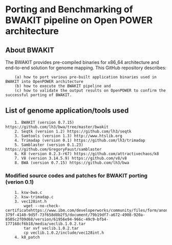 # Porting and Benchmarking of BWAKIT pipeline on Open POWER architecture


## About BWAKIT 
The BWAKIT provides pre-compiled binaries for x86_64 architecture and end-to-end solution for genome mapping. This GitHub repository describes: 
  	
		(a) how to port various pre-built application binaries used in BWAKIT into OpenPOWER architecture 
    	(b) how to execute the BWAKIT pipeline and 
    	(c) how to validate the output results on OpenPOWER to confirm the successful porting of BWAKIT. 


## List of genome application/tools used

		1. BWAKIT (version 0.7.15) https://github.com/lh3/bwa/tree/master/bwakit
		2. Seqtk (version 1.2) https://github.com/lh3/seqtk
		3. Samtools (version 1.3) http://www.htslib.org
		4. Trimadap (version 0.1) https://github.com/lh3/trimadap 
		5. Samblaster (version 0.1.23) https://github.com/GregoryFaust/samblaster
		6. K8 (version 0.2.3-r67) https://github.com/attractivechaos/k8
		7. V8 (version 3.14.5.9) https://github.com/v8/v8
		8. BWA (version 0.7.15) https://github.com/lh3/bwa
	
### Modified source codes and patches for BWAKIT porting (verion 0.1)

		1. ksw-bwa.c 
		2. ksw-trimadap.c 
		3. vec128int.h
			wget --no-check-certificatehttps://www.ibm.com/developerworks/community/files/form/anonymous/api/library/b8b3a7b1-379f-4140-9d5f-73f658d8b2f5/document/79b19df7-a672-4908-920a-8505c2f09d68/version/61956e94-966c-49c9-bfb4-177168cf6b18/media/veclib.1.0.2.tar
			tar xvf veclib.1.0.2.tar 
			cp veclib.1.0.2/include/vec128int.h 
		4. k8_patch 


